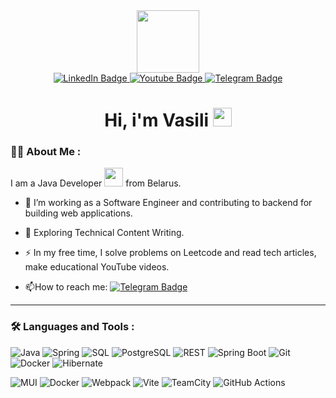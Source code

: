 <div id="header" align="center">
  <img src="https://media.giphy.com/media/M9gbBd9nbDrOTu1Mqx/giphy.gif" width="100"/>
</div>

<div id="badges" align="center">
   <a href="https://www.linkedin.com/in/vasili-bandarenka/">
    <img src="https://img.shields.io/badge/LinkedIn-blue?style=for-the-badge&logo=linkedin&logoColor=white" alt="LinkedIn Badge"/>
  </a>
  <a href="https://www.youtube.com/channel/UC7zbFzoIUz6XFL_j2v_9KjQ">
    <img src="https://img.shields.io/badge/YouTube-red?style=for-the-badge&logo=youtube&logoColor=white" alt="Youtube Badge"/>
  </a>
  <a href="your-twitter-URL">
    <img src="https://img.shields.io/badge/Telegram-blue?style=for-the-badge&logo=telegram&logoColor=white" alt="Telegram Badge"/>
  </a>
</div>
<div id="badges" align="center">
  <img src="https://komarev.com/ghpvc/?username=darken321&style=flat-square&color=blue" alt=""/>
</div>

<h1  align="center">
  Hi, i'm Vasili  <img src="https://media.giphy.com/media/hvRJCLFzcasrR4ia7z/giphy.gif" width="30px"/>
</h1>

### :man_technologist: About Me :

I am a Java Developer <img src="https://media.giphy.com/media/WUlplcMpOCEmTGBtBW/giphy.gif" width="30"> from Belarus.

- :telescope: I’m working as a Software Engineer and contributing to backend for building web applications.

- :seedling: Exploring Technical Content Writing.

- :zap: In my free time, I solve problems on Leetcode and read tech articles, make educational YouTube videos.

- :mailbox:How to reach me:  [![Telegram Badge](https://img.shields.io/badge/Vasili-blue?style=for-the-badge&logo=telegram&logoColor=white)](https://t.me/VasiliBondarenko)

---

### :hammer_and_wrench: Languages and Tools :

![Java](https://img.shields.io/badge/JavaScript-F7DF1E?style=for-the-badge&logo=java&logoColor=black)
![Spring](https://img.shields.io/badge/TypeSctipt-316192?style=for-the-badge&logo=typescript&logoColor=white)
![SQL](https://img.shields.io/badge/node.js-6DA55F?style=for-the-badge&logo=node.js&logoColor=white)
![PostgreSQL](https://img.shields.io/badge/react-%2320232a.svg?style=for-the-badge&logo=react&logoColor=%2361DAFB)
![REST](https://img.shields.io/badge/redux-%23593d88.svg?style=for-the-badge&logo=redux&logoColor=white)
![Spring Boot](https://img.shields.io/badge/threejs-black?style=for-the-badge&logo=three.js&logoColor=white)
![Git](https://img.shields.io/badge/Next-black?style=for-the-badge&logo=next.js&logoColor=white)
![Docker](https://img.shields.io/badge/nestjs-%23E0234E.svg?style=for-the-badge&logo=docker&logoColor=white)
![Hibernate](https://img.shields.io/badge/tailwindcss-%2338B2AC.svg?style=for-the-badge&logo=tailwind-css&logoColor=white)

![MUI](https://img.shields.io/badge/MUI-%230081CB.svg?style=for-the-badge&logo=mui&logoColor=white)
![Docker](https://img.shields.io/badge/Docker-316192?style=for-the-badge&logo=docker&logoColor=white)
![Webpack](https://img.shields.io/badge/webpack-%238DD6F9.svg?style=for-the-badge&logo=webpack&logoColor=black)
![Vite](https://img.shields.io/badge/vite-%23646CFF.svg?style=for-the-badge&logo=vite&logoColor=white)
![TeamCity](https://img.shields.io/badge/teamcity-000000.svg?style=for-the-badge&logo=teamcity&logoColor=white)
![GitHub Actions](https://img.shields.io/badge/github%20actions-%232671E5.svg?style=for-the-badge&logo=githubactions&logoColor=white)
<!--
**darken321/darken321** is a ✨ _special_ ✨ repository because its `README.md` (this file) appears on your GitHub profile.

Here are some ideas to get you started:

- 🔭 I’m currently working on ...
- 🌱 I’m currently learning ...
- 👯 I’m looking to collaborate on ...
- 🤔 I’m looking for help with ...
- 💬 Ask me about ...
- 📫 How to reach me: ...
- 😄 Pronouns: ...
- ⚡ Fun fact: ...
-->
